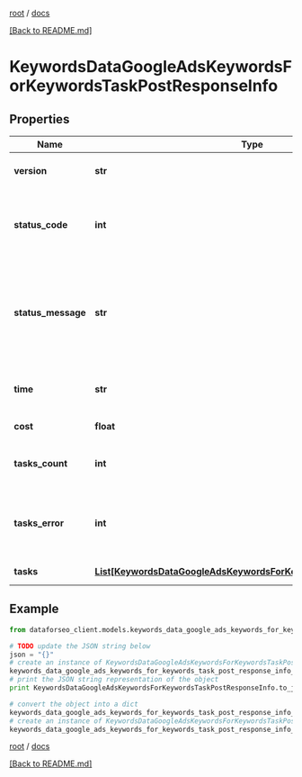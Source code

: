 [root](./../ "root") / [docs](./ "docs")

[[Back to README.md]](./../README.md "[Back to README.md]")

# KeywordsDataGoogleAdsKeywordsForKeywordsTaskPostResponseInfo

## Properties

Name | Type | Description | Notes
------------ | ------------- | ------------- | -------------
**version** | **str** | the current version of the API | [optional]
**status_code** | **int** | general status code you can find the full list of the response codes here | [optional]
**status_message** | **str** | general informational message you can find the full list of general informational messages here | [optional]
**time** | **str** | total execution time, seconds | [optional]
**cost** | **float** | total tasks cost, USD | [optional]
**tasks_count** | **int** | the number of tasks in the tasks array | [optional]
**tasks_error** | **int** | the number of tasks in the tasks array returned with an error | [optional]
**tasks** | [**List[KeywordsDataGoogleAdsKeywordsForKeywordsTaskPostTaskInfo]**](KeywordsDataGoogleAdsKeywordsForKeywordsTaskPostTaskInfo.md) | array of tasks | [optional]

## Example

```python
from dataforseo_client.models.keywords_data_google_ads_keywords_for_keywords_task_post_response_info import KeywordsDataGoogleAdsKeywordsForKeywordsTaskPostResponseInfo

# TODO update the JSON string below
json = "{}"
# create an instance of KeywordsDataGoogleAdsKeywordsForKeywordsTaskPostResponseInfo from a JSON string
keywords_data_google_ads_keywords_for_keywords_task_post_response_info_instance = KeywordsDataGoogleAdsKeywordsForKeywordsTaskPostResponseInfo.from_json(json)
# print the JSON string representation of the object
print KeywordsDataGoogleAdsKeywordsForKeywordsTaskPostResponseInfo.to_json()

# convert the object into a dict
keywords_data_google_ads_keywords_for_keywords_task_post_response_info_dict = keywords_data_google_ads_keywords_for_keywords_task_post_response_info_instance.to_dict()
# create an instance of KeywordsDataGoogleAdsKeywordsForKeywordsTaskPostResponseInfo from a dict
keywords_data_google_ads_keywords_for_keywords_task_post_response_info_form_dict = keywords_data_google_ads_keywords_for_keywords_task_post_response_info.from_dict(keywords_data_google_ads_keywords_for_keywords_task_post_response_info_dict)
```

  

[root](./../ "root") / [docs](./ "docs")

[[Back to README.md]](./../README.md "[Back to README.md]")